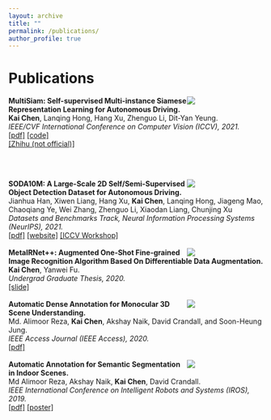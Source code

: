 ```yaml
---
layout: archive
title: ""
permalink: /publications/
author_profile: true
---
```


# Publications

<div class="MultiSiam">	
    <div style="float:right;width:30%"><img src="https://kaichen1998.github.io/images/pub/MultiSiam.png"></div>
    <div class="float:left;width:70%">
    <b>MultiSiam: Self-supervised Multi-instance Siamese Representation Learning for Autonomous Driving.</b>
    <br /> <b>Kai Chen</b>, Lanqing Hong, Hang Xu, Zhenguo Li, Dit-Yan Yeung.
    <br /> <i>IEEE/CVF International Conference on Computer Vision (ICCV), 2021.</i>
    <br /> <a href="https://arxiv.org/abs/2108.12178">[pdf]</a>
           <a href="https://github.com/KaiChen1998/MultiSiam">[code]</a>
    <br /> <a href="https://zhuanlan.zhihu.com/p/406649716">[Zhihu (not official)]</a>
    </div>
</div>

<br /><br />

<div class="SODA10M">
    <div style="float:right;width:30%"><img src="https://kaichen1998.github.io/images/pub/SODA10M.png"></div>
    <div class="float:left;width:70%">
    <b>SODA10M: A Large-Scale 2D Self/Semi-Supervised Object Detection Dataset for Autonomous Driving.</b>
    <br /> Jianhua Han, Xiwen Liang, Hang Xu, <b>Kai Chen</b>, Lanqing Hong, Jiageng Mao, Chaoqiang Ye, Wei Zhang, Zhenguo Li, Xiaodan Liang, Chunjing Xu
    <br /> <i>Datasets and Benchmarks Track, Neural Information Processing Systems (NeurIPS), 2021.</i>
    <br /> <a href="https://arxiv.org/abs/2106.11118">[pdf]</a>
           <a href="https://soda-2d.github.io/">[website]</a>
           <a href="https://sslad2021.github.io/">[ICCV Workshop]</a>
    </div>
</div>

<br />

<div class="MetaIRNet++">	
    <div style="float:right;width:30%"><img src="https://kaichen1998.github.io/images/pub/MetaIRNet++.jpg"></div>
    <div class="float:left;width:70%">
    <b>MetaIRNet++: Augmented One-Shot Fine-grained Image Recognition Algorithm Based On Differentiable Data Augmentation.</b>
    <br /> <b>Kai Chen</b>, Yanwei Fu.
    <br /> <i>Undergrad Graduate Thesis, 2020.</i>
    <br /> <a href="https://kaichen1998.github.io/files/MetaIRNet++/Slide.pdf">[slide]</a>
    </div>
</div>

<br /> 

<div class="Access2020">
    <div style="float:right;width:30%"><img src="https://kaichen1998.github.io/images/pub/Access2020.png"></div>
    <div class="float:left;width:70%">
    <b>Automatic Dense Annotation for Monocular 3D Scene Understanding.</b>
    <br /> Md. Alimoor Reza, <b>Kai Chen</b>, Akshay Naik, David Crandall, and Soon-Heung Jung.
    <br /> <i>IEEE Access Journal (IEEE Access), 2020.</i>
    <br /> <a href="https://ieeexplore.ieee.org/stamp/stamp.jsp?arnumber=9052727">[pdf]</a>
    </div>
</div>

<br />

<div class="IROS2019">
    <div style="float:right;width:30%"><img src="https://kaichen1998.github.io/images/pub/IROS2019.png"></div>
    <div class="float:left;width:70%">
    <b>Automatic Annotation for Semantic Segmentation in Indoor Scenes.</b>
    <br /> Md Alimoor Reza, Akshay Naik, <b>Kai Chen</b>, David Crandall.
    <br /> <i>IEEE International Conference on Intelligent Robots and Systems (IROS), 2019.</i>
    <br /> <a href="https://www.semanticscholar.org/paper/Automatic-Annotation-for-Semantic-Segmentation-in-Reza-Naik/ec77d168c9fdb438ba18b1316f0fdd1486dd1415">[pdf]</a>
    <a href="https://kaichen1998.github.io/files/Auto_anno/poster_kaichen.pdf">[poster]</a>
	</div>
</div>